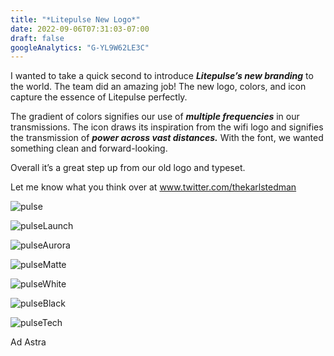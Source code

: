 ```yaml
---
title: "*Litepulse New Logo*"
date: 2022-09-06T07:31:03-07:00
draft: false
googleAnalytics: "G-YL9W62LE3C"
---
```


<script async src="https://pagead2.googlesyndication.com/pagead/js/adsbygoogle.js?client=ca-pub-9771345861509030"
     crossorigin="anonymous"></script>

I wanted to take a quick second to introduce ***Litepulse’s new branding*** to the world. The team did an amazing job! The new logo, colors, and icon capture the essence of Litepulse perfectly. 

The gradient of colors signifies our use of ***multiple frequencies*** in our transmissions. The icon draws its inspiration from the wifi logo and signifies the transmission of ***power across vast distances.*** With the font, we wanted something clean and forward-looking. 

Overall it’s a great step up from our old logo and typeset. 

Let me know what you think over at www.twitter.com/thekarlstedman

![pulse](Pulse.png)

![pulseLaunch](pulseLaunch.png)

![pulseAurora](pulseAurora.png)

![pulseMatte](pulseMatte.png)

![pulseWhite](pulseWhite.png)

![pulseBlack](pulseBlack.png)

![pulseTech](pulseTech.png)




Ad Astra